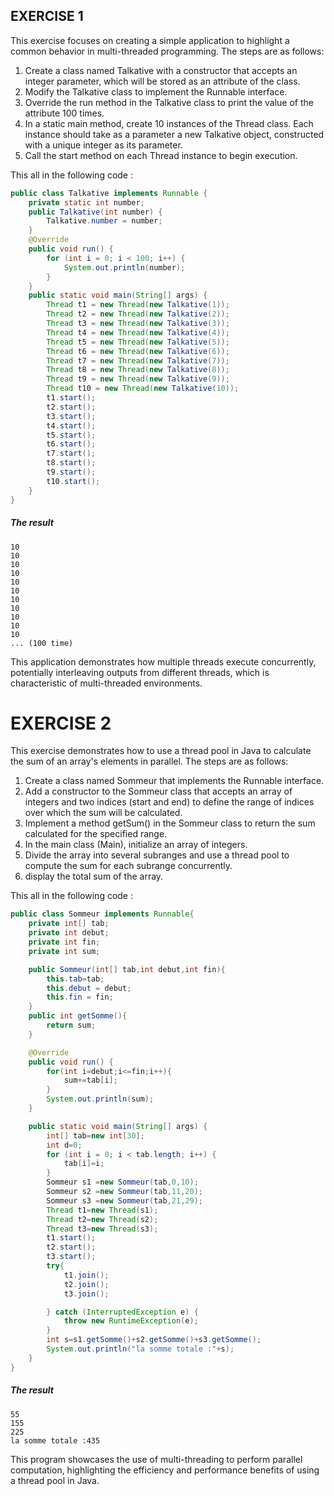 ## EXERCISE 1
This exercise focuses on creating a simple application to highlight a common behavior in multi-threaded programming. The steps are as follows:

1. Create a class named Talkative with a constructor that accepts an integer parameter, which will be stored as an attribute of the class.
2. Modify the Talkative class to implement the Runnable interface.
3. Override the run method in the Talkative class to print the value of the attribute 100 times.
4. In a static main method, create 10 instances of the Thread class. Each instance should take as a parameter a new Talkative object, constructed with a unique integer as its parameter.
5. Call the start method on each Thread instance to begin execution.

This all in the following code :
```java
public class Talkative implements Runnable {
    private static int number;
    public Talkative(int number) {
        Talkative.number = number;
    }
    @Override
    public void run() {
        for (int i = 0; i < 100; i++) {
            System.out.println(number);
        }
    }
    public static void main(String[] args) {
        Thread t1 = new Thread(new Talkative(1));
        Thread t2 = new Thread(new Talkative(2));
        Thread t3 = new Thread(new Talkative(3));
        Thread t4 = new Thread(new Talkative(4));
        Thread t5 = new Thread(new Talkative(5));
        Thread t6 = new Thread(new Talkative(6));
        Thread t7 = new Thread(new Talkative(7));
        Thread t8 = new Thread(new Talkative(8));
        Thread t9 = new Thread(new Talkative(9));
        Thread t10 = new Thread(new Talkative(10));
        t1.start();
        t2.start();
        t3.start();
        t4.start();
        t5.start();
        t6.start();
        t7.start();
        t8.start();
        t9.start();
        t10.start();
    }
}
```
##### The result
```text
10
10
10
10
10
10
10
10
10
10
10
... (100 time)
```
This application demonstrates how multiple threads execute concurrently, potentially interleaving outputs from different threads, which is characteristic of multi-threaded environments.

# EXERCISE 2
This exercise demonstrates how to use a thread pool in Java to calculate the sum of an array's elements in parallel. The steps are as follows:

1. Create a class named Sommeur that implements the Runnable interface.
2. Add a constructor to the Sommeur class that accepts an array of integers and two indices (start and end) to define the range of indices over which the sum will be calculated.
3. Implement a method getSum() in the Sommeur class to return the sum calculated for the specified range.
4. In the main class (Main), initialize an array of integers.
5. Divide the array into several subranges and use a thread pool to compute the sum for each subrange concurrently.
6. display the total sum of the array.

This all in the following code :

```java
public class Sommeur implements Runnable{
    private int[] tab;
    private int debut;
    private int fin;
    private int sum;

    public Sommeur(int[] tab,int debut,int fin){
        this.tab=tab;
        this.debut = debut;
        this.fin = fin;
    }
    public int getSomme(){
        return sum;
    }

    @Override
    public void run() {
        for(int i=debut;i<=fin;i++){
            sum+=tab[i];
        }
        System.out.println(sum);
    }

    public static void main(String[] args) {
        int[] tab=new int[30];
        int d=0;
        for (int i = 0; i < tab.length; i++) {
            tab[i]=i;
        }
        Sommeur s1 =new Sommeur(tab,0,10);
        Sommeur s2 =new Sommeur(tab,11,20);
        Sommeur s3 =new Sommeur(tab,21,29);
        Thread t1=new Thread(s1);
        Thread t2=new Thread(s2);
        Thread t3=new Thread(s3);
        t1.start();
        t2.start();
        t3.start();
        try{
            t1.join();
            t2.join();
            t3.join();

        } catch (InterruptedException e) {
            throw new RuntimeException(e);
        }
        int s=s1.getSomme()+s2.getSomme()+s3.getSomme();
        System.out.println("la somme totale :"+s);
    }
}
```
##### The result
```text
55
155
225
la somme totale :435
```
This program showcases the use of multi-threading to perform parallel computation, highlighting the efficiency and performance benefits of using a thread pool in Java.
